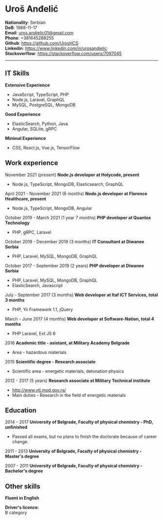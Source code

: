 Uroš Anđelić
=====================
**Nationality**: Serbian  
**DoB**: 1988-11-17  
**Email**: uros.andjelic01@gmail.com  
**Phone**: +381645288255  
**Github**: https://github.com/UrosHCS  
**Linkedin**: https://www.linkedin.com/in/urosandjelic  
**Stackoverflow**: https://stackoverflow.com/users/7097045  
***
IT Skills
-----
**Extensive Experience**   
- JavaScript, TypeScript, PHP  
- Node.js, Laravel, GraphQL  
- MySQL, PostgreSQL, MongoDB  

**Good Experience**
- ElasticSearch, Python, Java  
- Angular, SQLite, gRPC  

**Minimal Experience**
- CSS, React.js, Vue.js, TensorFlow  

Work experience
-----
November 2021 (present) **Node.js developer at Holycode, present**  
- Node.js, TypeScript, MongoDB, Elasticsearch, GraphQL  

April 2021 - November 2021 (6 months) **Node.js developer at Florence Healthcare, present**  
- Node.js, TypeScript, MongoDB, Angular  

October 2019 - March 2021 (1 year 7 months) **PHP developer at Quantox Technology**  
- PHP, gRPC, Laravel  

October 2019 - December 2019 (3 months) **IT Consultant at Diwanee Serbia**  
- PHP, Laravel, MySQL, MongoDB, GraphQL  

October 2017 - September 2019 (2 years) **PHP developer at Diwanee Serbia**  
- PHP, Laravel, MySQL, MongoDB, GraphQL  
- ElasticSearch, Javascript  

July - September 2017 (3 months) **Web developer at Itaf ICT Services, total 3 months**  
-	PHP, Yii Framework 1.1, jQuery

March - June 2017 (4 months) **Web developer at Software-Nation, total 4 months**  
-	PHP Laravel, Ext JS 6

2016 **Academic title - asistant, at Military Academy Belgrade**  
- Area - hazardous materials  

2015 **Scientific degree - Research associate**  
- Scientific area - energetic materials, detonation physics

2012 - 2017 (5 years) **Research associate at Military Technical institute**  
- http://www.vti.mod.gov.rs/  
- Main duties - Research in the field of energetic materials  

Education
-----
2014 - 2017 **University of Belgrade, Faculty of physical chemistry - PhD, unfinished**  
- Passed all exams, but no plans to finish the doctorate because of career change.

2011 - 2013 **University of Belgrade, Faculty of physical chemistry - Master's degree**

2007 - 2011 **University of Belgrade, Faculty of physical chemistry - Bachelor's degree**

Other skills
-----

**Fluent in English**  

**Driver's licence:**  
B category  
